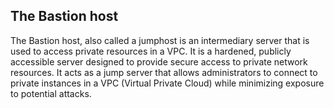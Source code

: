 ## The Bastion host
The Bastion host, also called a jumphost is an intermediary server that is used to access private resources in a VPC. It is a hardened, publicly accessible server designed to provide secure access to private network resources. It acts as a jump server that allows administrators to connect to private instances in a VPC (Virtual Private Cloud) while minimizing exposure to potential attacks.